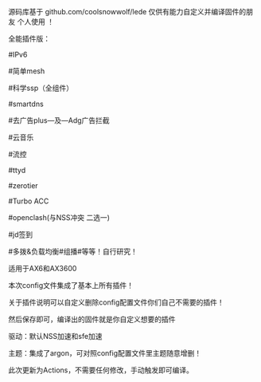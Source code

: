 源码库基于
github.com/coolsnowwolf/lede
仅供有能力自定义并编译固件的朋友 个人使用 ！

全能插件版：

#IPv6

#简单mesh

#科学ssp（全组件）

#smartdns

#去广告plus—及—Adg广告拦截

#云音乐

#流控

#ttyd

#zerotier

#Turbo ACC

#openclash(与NSS冲突 二选一)

#jd签到

#多拨&负载均衡#组播#等等！自行研究！


适用于AX6和AX3600

本次config文件集成了基本上所有插件！

关于插件说明可以自定义删除config配置文件你们自己不需要的插件！

然后保存即可，编译出的固件就是你自定义想要的插件

驱动：默认NSS加速和sfe加速

主题：集成了argon，可对照config配置文件里主题随意增删！


此次更新为Actions，不需要任何修改，手动触发即可编译。

